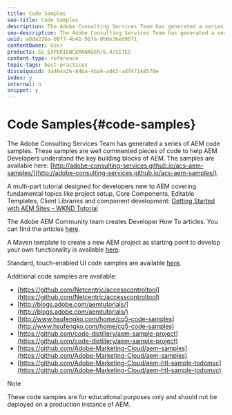 ```yaml
---
title: Code Samples
seo-title: Code Samples
description: The Adobe Consulting Services Team has generated a series of AEM code samples
seo-description: The Adobe Consulting Services Team has generated a series of AEM code samples
uuid: a8da226a-80f7-4b41-9b7a-0b8e36ed90f1
contentOwner: User
products: SG_EXPERIENCEMANAGER/6.4/SITES
content-type: reference
topic-tags: best-practices
discoiquuid: da464a26-84ba-4ba9-ad63-adf47148570e
index: y
internal: n
snippet: y
---
```


# Code Samples{#code-samples}

The Adobe Consulting Services Team has generated a series of AEM code samples. These samples are well commented pieces of code to help AEM Developers understand the key building blocks of AEM. The samples are available here: [http://adobe-consulting-services.github.io/acs-aem-samples/](http://adobe-consulting-services.github.io/acs-aem-samples/).

A multi-part tutorial designed for developers new to AEM covering fundamental topics like project setup, Core Components, Editable Templates, Client Libraries and component development: [Getting Started with AEM Sites - WKND Tutorial](https://helpx.adobe.com/experience-manager/kt/sites/using/getting-started-wknd-tutorial-develop.html)

The Adobe AEM Community team creates Developer How To articles. You can find the articles [here](https://helpx.adobe.com/experience-manager/topics/how-to.html).

A Maven template to create a new AEM project as starting point to develop your own functionality is available [here](https://github.com/Adobe-Marketing-Cloud/aem-project-archetype).

Standard, touch-enabled UI code samples are available [here](../../../sites/developing/using/developing-components.md).

Additional code samples are available:

* [https://github.com/Netcentric/accesscontroltool](https://github.com/Netcentric/accesscontroltool)
* [http://blogs.adobe.com/aemtutorials/](http://blogs.adobe.com/aemtutorials/)
* [http://www.hsufengko.com/home/cq5-code-samples](http://www.hsufengko.com/home/cq5-code-samples)
* [https://github.com/code-distillery/aem-sample-project](https://github.com/code-distillery/aem-sample-project)
* [https://github.com/Adobe-Marketing-Cloud/aem-samples](https://github.com/Adobe-Marketing-Cloud/aem-samples)
* [https://github.com/Adobe-Marketing-Cloud/aem-htl-sample-todomvc](https://github.com/Adobe-Marketing-Cloud/aem-htl-sample-todomvc)

>[!NOTE]
>
>These code samples are for educational purposes only and should not be deployed on a production instance of AEM.


